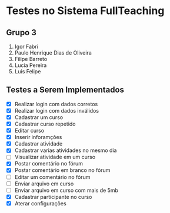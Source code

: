# Testes no Sistema FullTeaching 

## Grupo 3
1. Igor Fabri
2. Paulo Henrique Dias de Oliveira
3. Filipe Barreto
4. Lucia Pereira
5. Luis Felipe

## Testes a Serem Implementados
- [x] Realizar login com dados corretos
- [x] Realizar login com dados inválidos
- [x] Cadastrar um curso
- [x] Cadastrar curso repetido
- [x] Editar curso
- [x] Inserir inforamções
- [x] Cadastrar atividade
- [x] Cadastrar varias atividades no mesmo dia
- [ ] Visualizar atividade em um curso
- [x] Postar comentário no fórum
- [x] Postar comentário em branco no fórum
- [ ] Editar um comentário no fórum
- [ ] Enviar arquivo em curso
- [ ] Enviar arquivo em curso com mais de 5mb
- [x] Cadastrar participante no curso
- [x] Aterar configurações
